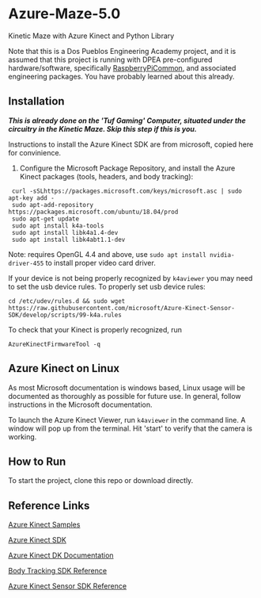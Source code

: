 # Azure-Maze-5.0
Kinetic Maze with Azure Kinect and Python Library

Note that this is a Dos Pueblos Engineering Academy project, and it is assumed that this project is running with DPEA pre-configured hardware/software, specifically [RaspberryPiCommon](https://github.com/dpengineering/RaspberryPiCommon), and associated engineering packages. You have probably learned about this already.



## Installation ##
***This is already done on the 'Tuf Gaming' Computer, situated under the circuitry in the Kinetic Maze. Skip this step if this is you.***

Instructions to install the Azure Kinect SDK are from microsoft, copied here for convinience.

1. Configure the Microsoft Package Repository, and install the Azure Kinect packages (tools, headers, and body tracking):
```
 curl -sSLhttps://packages.microsoft.com/keys/microsoft.asc | sudo apt-key add -
 sudo apt-add-repository https://packages.microsoft.com/ubuntu/18.04/prod
 sudo apt-get update
 sudo apt install k4a-tools
 sudo apt install libk4a1.4-dev
 sudo apt install libk4abt1.1-dev
```
Note: requires OpenGL 4.4 and above, use ```sudo apt install nvidia-driver-455``` to install proper video card driver.

If your device is not being properly recognized by ```k4aviewer``` you may need to set the usb device rules.
To properly set usb device rules:

```
cd /etc/udev/rules.d && sudo wget https://raw.githubusercontent.com/microsoft/Azure-Kinect-Sensor-SDK/develop/scripts/99-k4a.rules
```

To check that your Kinect is properly recognized, run
```
AzureKinectFirmwareTool -q
```


## Azure Kinect on Linux ##
As most Microsoft documentation is windows based, Linux usage will be documented as thoroughly as possible for future use. In general, follow instructions in the Microsoft documentation.

To launch the Azure Kinect Viewer, run `k4aviewer` in the command line. A window will pop up from the terminal. Hit 'start' to verify that the camera is working.

## How to Run ##

To start the project, clone this repo or download directly.





## Reference Links ##
[Azure Kinect Samples](https://github.com/microsoft/Azure-Kinect-Samples)

[Azure Kinect SDK](https://github.com/microsoft/Azure-Kinect-Sensor-SDK)

[Azure Kinect DK Documentation](https://docs.microsoft.com/en-us/azure/kinect-dk/)

[Body Tracking SDK Reference](https://microsoft.github.io/Azure-Kinect-Body-Tracking/release/1.x.x/index.html)

[Azure Kinect Sensor SDK Reference](https://microsoft.github.io/Azure-Kinect-Sensor-SDK/master/index.html)
